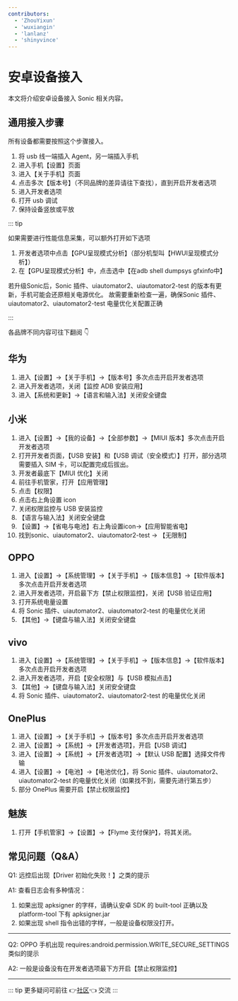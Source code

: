 ```yaml
---
contributors:
  - 'ZhouYixun'
  - 'wuxiangin'
  - 'lanlanz'
  - 'shinyvince'
---
```


# 安卓设备接入

本文将介绍安卓设备接入 Sonic 相关内容。

## 通用接入步骤

所有设备都需要按照这个步骤接入。

1. 将 usb 线一端插入 Agent，另一端插入手机
2. 进入手机【设置】页面
3. 进入【关于手机】页面
4. 点击多次【版本号】（不同品牌的差异请往下查找），直到开启开发者选项
5. 进入开发者选项
6. 打开 usb 调试
7. 保持设备竖放或平放

::: tip 

如果需要进行性能信息采集，可以额外打开如下选项
1. 开发者选项中点击【GPU呈现模式分析】（部分机型叫【HWUI呈现模式分析】）
2. 在【GPU呈现模式分析】中，点击选中【在adb shell dumpsys gfxinfo中】

若升级Sonic后，Sonic 插件、uiautomator2、uiautomator2-test 的版本有更新，手机可能会还原相关电源优化。
故需要重新检查一遍，确保Sonic 插件、uiautomator2、uiautomator2-test 电量优化关配置正确

:::

各品牌不同内容可往下翻阅 👇

## 华为

1. 进入【设置】->【关于手机】->【版本号】多次点击开启开发者选项
2. 进入开发者选项，关闭【监控 ADB 安装应用】
3. 进入【系统和更新】->【语言和输入法】关闭安全键盘

## 小米

1. 进入【设置】->【我的设备】->【全部参数】->【MIUI 版本】多次点击开启开发者选项
2. 打开开发者页面，【USB 安装】和【USB 调试（安全模式）】打开，部分选项需要插入 SIM 卡，可以配置完成后拔出。
3. 开发者最底下【MIUI 优化】关闭
4. 前往手机管家，打开【应用管理】
5. 点击【权限】
6. 点击右上角设置 icon
7. 关闭权限监控与 USB 安装监控
8. 【语言与输入法】关闭安全键盘
9. 【设置】->【省电与电池】右上角设置icon->【应用智能省电】
10. 找到sonic、uiautomator2、uiautomator2-test -> 【无限制】

## OPPO

1. 进入【设置】->【系统管理】->【关于手机】->【版本信息】->【软件版本】多次点击开启开发者选项
2. 进入开发者选项，开启最下方【禁止权限监控】，关闭【USB 验证应用】
3. 打开系统电量设置
4. 将 Sonic 插件、uiautomator2、uiautomator2-test 的电量优化关闭
5. 【其他】->【键盘与输入法】关闭安全键盘

## vivo

1. 进入【设置】->【系统管理】->【关于手机】->【版本信息】->【软件版本】多次点击开启开发者选项
2. 进入开发者选项，开启【安全权限】与【USB 模拟点击】
3. 【其他】->【键盘与输入法】关闭安全键盘
4. 将 Sonic 插件、uiautomator2、uiautomator2-test 的电量优化关闭

## OnePlus

1. 进入【设置】->【关于手机】->【版本号】多次点击开启开发者选项
2. 进入【设置】->【系统】->【开发者选项】，开启【USB 调试】
3. 进入【设置】->【系统】->【开发者选项】->【默认 USB 配置】选择文件传输
4. 进入【设置】->【电池】->【电池优化】，将 Sonic 插件、uiautomator2、uiautomator2-test 的电量优化关闭（如果找不到，需要先进行第五步）
5. 部分 OnePlus 需要开启【禁止权限监控】

## 魅族

1. 打开【手机管家】->【设置】->【Flyme 支付保护】，将其关闭。

## 常见问题（Q&A）

Q1: 远控后出现【Driver 初始化失败！】之类的提示

A1: 查看日志会有多种情况：

1. 如果出现 apksigner 的字样，请确认安卓 SDK 的 built-tool 正确以及 platform-tool 下有 apksigner.jar
2. 如果出现 shell 指令出错的字样，一般是设备权限没打开。

---

Q2: OPPO 手机出现 requires:android.permission.WRITE_SECURE_SETTINGS 类似的提示

A2: 一般是设备没有在开发者选项最下方开启【禁止权限监控】

---

::: tip
更多疑问可前往 👉[社区](https://sonic-cloud.wiki)👈 交流
:::
